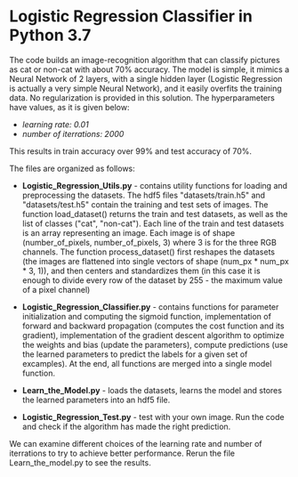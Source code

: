 # Logistic Regression Classifier in Python 3.7

The code builds an image-recognition algorithm that can classify pictures as cat or non-cat with about 70% accuracy.  The model is simple, it mimics a Neural Network of 2 layers, with a single hidden layer (Logistic Regression is actually a very simple Neural Network), and it easily overfits the training data. No regularization is provided in this solution. The hyperparameters have values, as it is given below:

 - _learning rate: 0.01_
 - _number of iterrations: 2000_

This results in train accuracy over 99% and test accuracy of 70%.

The files are organized as follows:

* **Logistic_Regression_Utils.py** - contains utility functions for loading and preprocessing the datasets. The hdf5 files "datasets/train.h5" and "datasets/test.h5" contain the training and test sets of images. The function load_dataset() returns the train and test datasets, as well as the list of classes ("cat", "non-cat"). Each line of the train and test datasets is an array representing an image. Each image is of shape (number_of_pixels, number_of_pixels, 3) where 3 is for the three RGB channels. The function process_dataset() first reshapes the datasets  (the images are flattened into single vectors of shape (num_px * num_px * 3, 1)), and then centers and standardizes them (in this case it is enough to divide every row of the dataset by 255 - the maximum value of a pixel channel)

* **Logistic_Regression_Classifier.py** - contains functions for parameter initialization and computing the sigmoid function, implementation of forward and backward propagation (computes the cost function and its gradient), implementation of the gradient descent algorithm to optimize the weights and bias (update the parameters), compute predictions (use the learned parameters to predict the labels for a given set of excamples). At the end, all functions are merged into a single model function. 

* **Learn_the_Model.py** - loads the datasets, learns the model and stores the learned parameters into an hdf5 file.

* **Logistic_Regression_Test.py** - test with your own image. Run the code and check if the algorithm has made the right prediction.

We can examine different choices of the learning rate and number of iterrations to try to achieve better performance. Rerun the file Learn_the_model.py to see the results.
